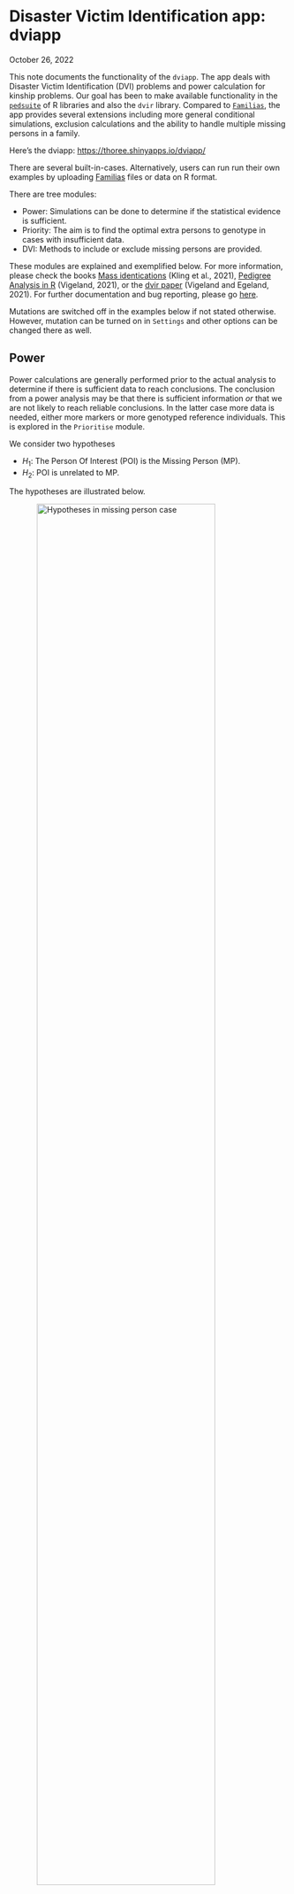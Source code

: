 Disaster Victim Identification app: dviapp
================
October 26, 2022

This note documents the functionality of the `dviapp`. The app deals
with Disaster Victim Identification (DVI) problems and power calculation
for kinship problems. Our goal has been to make available functionality
in the [`pedsuite`](https://magnusdv.github.io/pedsuite/) of R libraries
and also the `dvir` library. Compared to
[`Familias`](https://thoree.shinyapps.io/dviapp/), the app provides
several extensions including more general conditional simulations,
exclusion calculations and the ability to handle multiple missing
persons in a family.

Here’s the dviapp: <https://thoree.shinyapps.io/dviapp/>

There are several built-in-cases. Alternatively, users can run run their
own examples by uploading [Familias](https://www.familias.no) files or
data on R format.

There are tree modules:

- Power: Simulations can be done to determine if the statistical
  evidence is sufficient.
- Priority: The aim is to find the optimal extra persons to genotype in
  cases with insufficient data.
- DVI: Methods to include or exclude missing persons are provided.

These modules are explained and exemplified below. For more information,
please check the books [Mass
identications](https://www.elsevier.com/books/mass-identifications/kling/978-0-12-818423-3)
(Kling et al., 2021), [Pedigree Analysis in
R](https://www.elsevier.com/books/pedigree-analysis-in-r/vigeland/978-0-12-824430-2)
(Vigeland, 2021), or the [dvir
paper](https://www.nature.com/articles/s41598-021-93071-5) (Vigeland and
Egeland, 2021). For further documentation and bug reporting, please go
[here](https://github.com/thoree/dviapp).

Mutations are switched off in the examples below if not stated
otherwise. However, mutation can be turned on in `Settings` and other
options can be changed there as well.

## Power

Power calculations are generally performed prior to the actual analysis
to determine if there is sufficient data to reach conclusions. The
conclusion from a power analysis may be that there is sufficient
information *or* that we are not likely to reach reliable conclusions.
In the latter case more data is needed, either more markers or more
genotyped reference individuals. This is explored in the `Prioritise`
module.

We consider two hypotheses

- $H_1$: The Person Of Interest (POI) is the Missing Person (MP).
- $H_2$: POI is unrelated to MP.

The hypotheses are illustrated below.

<img src="figures/unnamed-chunk-1-1.png" alt="Hypotheses in missing person case" width="80%" style="display: block; margin: auto;" />

Marker data are simulated a specified number times for POI and the
references (in the figure above there is only one reference). The
default number of simulations is 100 and should be increased to 1000 in
final applications. The simulations are done conditionally on genotyped
individuals, above there are none. These simulations are done assuming
$H_1$ to be true, i.e., assuming that POI is MP. For each of these
simulations the LR is calculated. This gives values
$\text{LR}_1, \ldots, \text{LR}_{100}$ and based on these values, the
app produces the plot in Figure 2 below.

<img src="figures/unnamed-chunk-2-1.png" title="Distribution of log10(LR)" alt="Distribution of log10(LR)" width="80%" style="display: block; margin: auto;" />

The left panel shows that the mean $\log_{10}$() is 6.24. Recall that if
$\log_{10}$() = 6\$, say,then LR = $10^6=1,000,000$. From the panel on
the right hand side, we see that $\log_{10}$() exceeds 3.89 with
probability 0.8, or equivalently LR exceeds 7762 with probability 0.8.
If the requirement is that LR should exceed 10,000 with a probability of
at least 0.8, the power is not quite satisfactory.

### Analyses based on built-in-cases

For the built-in part, 35 markers from the `NorwegianFrequency` database
(documented in the R library `forrel`) are used. Above, the 22 first
markers have been selected. If the number of markers is increased to 25
in the above example, the threshold of 10,000 is met.

Greater accuracy, at the cost of increased computational time, is
obtained by increasing the number of simulations in `Settings`. To
obtain the same sequence of simulations, and the same result for
repeated calculations, the `Seed` in `Settings` need to be set to same
value.

### Analyses based on user loaded data

The analyses in this window is the same as explained above. The
difference is that the data is now loaded from a Familias file. The file
is created on before hand in the main module of Familias, not the DVI
module of Familias. The missing person need to be named `MP` and the
reference `REF`. These individuals are not genotyped. There may be
genotyped individuals. If so, these will be conditioned on in the
simulation. The genotyped individuals will be hatched in the plot and
the first marker is displayed.

## Prioritise

The typical scenario for this functionality is as follows: A power
calculation has been performed. The conclusion is that more individuals
need to be genotyped in the hope of reaching sufficient power. We
consider alternatives where additional family members `E1` and `E2` of
the reference family are available. Results are reported when `E1` is
genotyped and both `E1` and `E2`. In addition to the LR distribution
described previously, results are also given for the `Exclusion power`
(EP) explained below.

![Prioritise plot](figures/priPlot.png)

Consider first the panel on the left hand side. The Y-axis gives the
inclusion power (IP) defined as the probability that LR exceeds 10,000
given $H_1$, i.e., `MP = POI` is true. If only the member `REF` of the
the reference family is genotyped, IP is close to 0.8. In this case, ten
profiles for `REF`, `E1` and `E2` have been simulated. In the app, this
number is specified in `Settings > No of reference simulations`. For
each of these profiles, 100 simulations are performed for `MP` under
$H_1$ and $H_2$. The smaller circles in the plot correspond to these 10
profile simulations while the larger circles represent averages. For
both other alternatives, (`REF`, `E1`), and (`REF`, `E1, E2`), IP is
very close to 1.

The Y-axis in the panel to the right, shows that the alternative
(`REF`,`E1, E2`) can be expected to give the largest LR. The X-axes give
information on `EP`. The baseline alternative, with only `REF`
genotyped, gives the value 0 in both plots. This is obvious, since
exclusion is not possible if only one brother is genotyped as two
brothers need not share alleles. If there are more than two brothers,
exclusion is indicated if more than four alleles are observed. Mutations
are disregarded for exclusion calculations. If additional brothers are
genotyped, exclusion is probable and also likely as evidenced by EP in
the plot to the left and by the expected number of exclusions to the
right. The plot to the right is more informative as it shows that more
exclusions can be expected when more brothers are typed.

As for the `Power` module, simulations can be done either for
built-in-cases or by loading a Familias file.

## DVI

Also in this module, analyses can be done from built-in-cases or from
Familias files. In addition R-data can be loaded provided they are on
the same format as the examples in the `dvir` library. The below figure
shows the `planecrash` data.

![Planecrash example](figures/planecrash.png)

There are 8 female victims to left, hatched since they are genotyped. To
the right there are five reference families, each having one missing
person and one reference family member. In the following sections, we
explain possible analyses based on the `planecrash` data to exemplify.

For analyses involving AM data based on Familias files, relabeling of
the names of the missing persons is required, i.e., the user needs to
tick `Relabel`. The reason is that all missing persons by default have
the same name in the fam file. After relabelling, victims are named
`V1`, `V2`, … . Missing persons are named `M1`, `M2`, … and families
`F1`, `F2`, ….

### IBD estimates

This part deals with identical by descent (IBD) coefficients quantifying
relatedness. The distinction between alleles identical by descent (IBD)
and alleles identical by state (IBS) is essential. IBD alleles originate
from the same ancestral allele within a given pedigree, while IBS
alleles only have the same appearance, but they need not come from the
same ancestor. Unrelated individuals may share IBS alleles, but not IBD
alleles.

The relationship between a pair of non-inbred individuals can be
described in more detail by Z, the number of IBD alleles shared by two
individuals. We define the IBD coefficients $$
\kappa_0=P(Z=0),{\ \kappa}_1=P(Z=1),\ \text{and} \ \kappa_2=P(Z=2).
$$ The corresponding estimates are denoted k0, k1 and k2. The pairwise
relationship between all pairs of victims is estimated and compared to
unrelated. Here’s an example:

    ##    id1 id2  N        k0         k1        k2           LR
    ## 28  V7  V8 15 0.1401716 0.56471243 0.2951160 7.375616e+05
    ## 12  V2  V7 15 0.5171441 0.36534023 0.1175156 4.425561e+01
    ## 19  V4  V5 15 0.7892599 0.01978912 0.1909510 1.307272e+01
    ## 7   V1  V8 15 0.5214316 0.47856843 0.0000000 1.246938e+01
    ## 14  V3  V4 15 0.6412325 0.35876747 0.0000000 8.847521e+00

There are $7\cdot 8/2 = 28$ pairwise comparisons that can be made
between the 8 victims. Above, five are listed, sorted according to
decreasing LR. The parameters describing the pairwise relationship are
estimated as (k0 = 0.14, k1 = 0.56, k2 = 0.30) in the first line. This
is quite far from the parameters describing unrelated individuals, (0,
1, 0). The LR tests the estimated relationship against the specified,
unrelated in this case. In this case, $\text{LR}= 737562$, and this
provides strong evidence in favor of V7 and V8 being related.

### Exclusion

Each victim is tried in each missing person position and the number of
exclusions are counted. The results are summarised in the
`exclusion matrix` below:

    ##    M1 M2 M3 M4 M5
    ## V1  0  0  8  9  0
    ## V2  4  0  0  7  0
    ## V3  7  0  8  1  0
    ## V4  3  0  6  6  0
    ## V5  2  0  6 10  0
    ## V6  5  0  3  5  0
    ## V7  7  0  2  7  0
    ## V8  6  0  6  6  0

We see that families 2 and 5, with missing persons M2 and M5, do not
allow for exclusions as only one sibling has been genotyped. The
corresponding columns therefore only contain 0-s. Furthermore, we see
that the only likely candidate for M1 is V1, since for the other victims
there are at least two exclusions.

### Pairwise LR

For each victim V and each missing person M, the LR comparing `V = M` to
`V and M unrelated`, is calculated. Here’s an example :

    ##              M1           M2           M3           M4           M5
    ## V1 9.248816e+02 9.411564e-04 1.258106e-22 2.750399e-26 2.853849e-01
    ## V2 1.500072e-10 6.928184e-02 6.739736e+04 2.332834e-19 6.864631e-02
    ## V3 2.698238e-20 1.073578e-04 6.307786e-23 2.493147e+02 3.983652e-03
    ## V4 9.962125e-07 3.957145e-05 2.162647e-15 1.141707e-15 3.169369e+07
    ## V5 9.090162e-02 9.994029e-04 3.844531e-17 3.649795e-29 4.065066e-03
    ## V6 9.507818e-14 1.069007e+06 1.012061e-07 1.273562e-14 1.356608e-05
    ## V7 9.168642e-19 6.155248e-04 4.982251e+00 4.512892e-20 1.959095e-01
    ## V8 4.634759e-16 1.998729e-04 3.193541e-14 1.773908e-16 2.801497e-01

A mutation model has been defined (the proportional model with rate =
0.001) and so all likelihood ratios are positive. We see that the only
candidate for the missing person M1 is V1, the LR is 925, all other LR-s
are close to 0. If mutations are removed, we get

    ##          M1           M2       M3 M4           M5
    ## V1 928.6003 9.033557e-04     0.00  0 2.772464e-01
    ## V2   0.0000 6.745912e-02 67917.21  0 6.663941e-02
    ## V3   0.0000 1.030688e-04     0.00  0 3.820204e-03
    ## V4   0.0000 3.779779e-05     0.00  0 3.189844e+07
    ## V5   0.0000 9.623366e-04     0.00  0 3.921652e-03
    ## V6   0.0000 1.079809e+06     0.00  0 1.293453e-05
    ## V7   0.0000 5.901476e-04     0.00  0 1.904472e-01
    ## V8   0.0000 1.910791e-04     0.00  0 2.722293e-01

### Joint

All possible assignments of victims to missing persons, are evaluated
and solutions are ranked according to the likelihood ratio. Here’s an
example

    ##   V1 V2 V3 V4 V5 V6 V7 V8    loglik           LR   posterior
    ## 1 M1 M3  * M5  * M2  *  * -562.8019 2.172326e+21 0.998924269
    ## 2  * M3  * M5  * M2  *  * -569.6356 2.339356e+18 0.001075731

The best solution is the assignment where V1 = M1, V2 = M3, V4 = M5 and
V6 = V2. The remaining victims, V3, V5, V7 and V8 are not identified.
This optimal solution has an LR of $2.2\cdot 10^{21}$ compared to the
assignment where no victims are identified. The rightmost column gives
the posterior probability. It can be shown that there are 19081 apriori
possible assignments, i.e., there are 19081 possible ways of identifying
victims and missing persons when data is not taken into account. Each of
these assignments are given a prior probability of 1/19081. The
posterior is then calculated using Bayes Theorem.

If mutations are modelled, the five best candidate assignments are

    ##   V1 V2 V3 V4 V5 V6 V7 V8    loglik           LR    posterior
    ## 1 M1 M3 M4 M5  * M2  *  * -557.3114 5.265386e+23 9.947433e-01
    ## 2 M1 M3  * M5  * M2  *  * -562.8301 2.111943e+21 3.989910e-03
    ## 3  * M3 M4 M5  * M2  *  * -564.1411 5.693038e+20 1.075536e-03
    ## 4  * M3 M4 M5 M1 M2  *  * -566.5391 5.175064e+19 9.776795e-05
    ## 5 M1  * M4 M5  * M2 M3  * -566.8239 3.892360e+19 7.353495e-05

This gives the additional identification, V3 = M4. Note that the
exclusion matrix presented earlier displayed only one inconsistency for
V3 being M4.

### Posterior

This functionality is most easily explained by an example:

    ##              M1 M2           M3           M4 M5            *
    ## V1 9.988219e-01  0 2.198990e-30 1.294484e-31  0 1.178114e-03
    ## V2 1.437796e-17  0 9.999112e-01 8.271431e-26  0 8.875304e-05
    ## V3 1.164115e-25  0 3.738601e-30 9.960050e-01  0 3.994971e-03
    ## V4 0.000000e+00  0 0.000000e+00 0.000000e+00  1 0.000000e+00
    ## V5 9.816881e-05  0 5.703210e-22 1.457939e-31  0 9.999018e-01
    ## V6 0.000000e+00  1 0.000000e+00 0.000000e+00  0 0.000000e+00
    ## V7 9.900903e-22  0 7.391698e-05 1.802754e-22  0 9.999261e-01
    ## V8 5.005288e-19  0 4.737957e-19 7.086710e-19  0 1.000000e+00

The output shows that $P(V1 = M1) = 0.9988$ while V1 is someone
unrelated with probability 0.0012. Note that the probabilities of each
line sum to 1.

## Exclusion reduction

The title describes a sometimes efficient way of automatically
simplifying calculations and output. Assume we can remove victims that
have at least 3 exclusions when compared to all reference families. In
general, the user can specify the `Exclusion threshold`, the previous
value is just a reasonable suggestion. Similarly, assume that we can
remove families that have at least 3 exclusions when compared to all
victims. If this assume reductions are implemented, some DVI problems
can be considerably simplified. An example is shown below. No victims
are excluded, but all but five reference families are. For instance, we
see that V15 is identified as M6.

![Exclusion example](figures/exclusionExample.png)

## Settings

The settings are shown in the below figure:

![Settings](figures/settings.PNG)

The options are:

- `Seed:` Use the same seed to secure the same simulation results.
- `No simulations:` The default of a 100 may be increased to obtain more
  accurate results.
- `No  reference simulations:` This only applies to the
  `Prioritise module`. The indicated number (default is 2) of profiles
  are simulated for the relatives, assuming H1. For each of these
  profiles, the specified number of simulations are performed for `MP`
  under H1 and H2.
- `No of missing:` If any reference family contains more than one
  missing, the total number of missing must be given here. Also, in this
  case the missing persons should be named M1, M2, … in the Familias
  file.
- `Exclusion threshold`: See explanation in `Exclusion reduction`
- `True ped H1`: By default, simulations are done assuming the numerator
  hypothesis to be true. If this box is unchecked, simulations are done
  under H2.
- `Mutation:` By default mutation is not accounted for. It may be turned
  on. Obviously, if there is no mutation in user input, this will have
  no impact.
- `Ignore sex`: By default, identifications do no take sex of victim and
  missing person into account. If this box is unchecked, sex also need
  to match.
- `LR threshold inclusion power:` This only applies to the
  `Prioritise module`. If the threshold is $x$, the default is 10,000,
  the inclusion power is $P( \text{LR}> x | H_1)$.
- `Show LR above:` Some tables in the DVI module may be large. They may
  reduced by only displaying output where the LR exceeds the specified
  value.
- `Change language`. Language can be changed to Spanish (not yet
  implemented).
